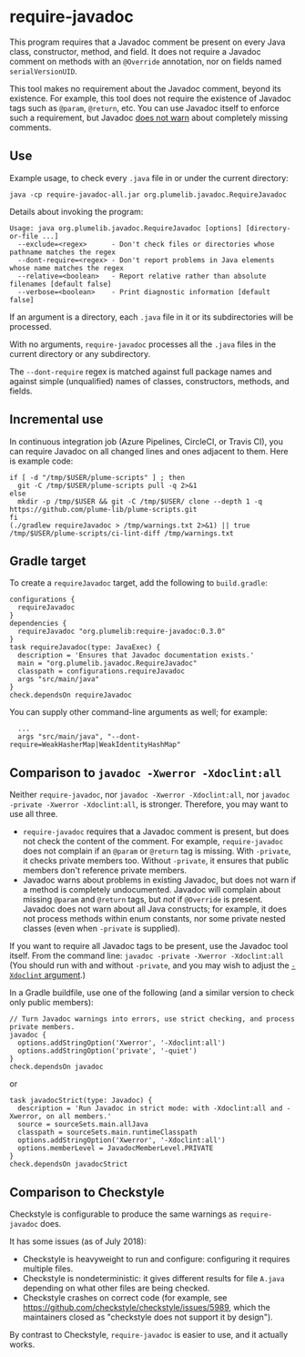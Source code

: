 # require-javadoc

This program requires that a Javadoc comment be present on
every Java class, constructor, method, and field.
It does not require a Javadoc comment on methods with an `@Override` annotation,
nor on fields named `serialVersionUID`.

This tool makes no requirement about the Javadoc comment, beyond its existence.
For example, this tool does not require the existence
of Javadoc tags such as `@param`, `@return`, etc.
You can use Javadoc itself to enforce such a requirement,
but Javadoc [does not warn](#comparison-to-javadoc--xwerror--xdoclintall)
about completely missing comments.


## Use

Example usage, to check every `.java` file in or under the current directory:

```
java -cp require-javadoc-all.jar org.plumelib.javadoc.RequireJavadoc
```

Details about invoking the program:

```
Usage: java org.plumelib.javadoc.RequireJavadoc [options] [directory-or-file ...]
  --exclude=<regex>      - Don't check files or directories whose pathname matches the regex
  --dont-require=<regex> - Don't report problems in Java elements whose name matches the regex
  --relative=<boolean>   - Report relative rather than absolute filenames [default false]
  --verbose=<boolean>    - Print diagnostic information [default false]
```

If an argument is a directory, each `.java` file in it or its subdirectories will be processed.

With no arguments, `require-javadoc` processes all the `.java` files in the current directory
or any subdirectory.

The `--dont-require` regex is matched against full package names and against simple
(unqualified) names of classes, constructors, methods, and fields.


## Incremental use

In continuous integration job (Azure Pipelines, CircleCI, or Travis CI),
you can require Javadoc on all changed lines and ones
adjacent to them.  Here is example code:

```
if [ -d "/tmp/$USER/plume-scripts" ] ; then
  git -C /tmp/$USER/plume-scripts pull -q 2>&1
else
  mkdir -p /tmp/$USER && git -C /tmp/$USER/ clone --depth 1 -q https://github.com/plume-lib/plume-scripts.git
fi
(./gradlew requireJavadoc > /tmp/warnings.txt 2>&1) || true
/tmp/$USER/plume-scripts/ci-lint-diff /tmp/warnings.txt
```


## Gradle target

To create a `requireJavadoc` target, add the following to `build.gradle`:

```
configurations {
  requireJavadoc
}
dependencies {
  requireJavadoc "org.plumelib:require-javadoc:0.3.0"
}
task requireJavadoc(type: JavaExec) {
  description = 'Ensures that Javadoc documentation exists.'
  main = "org.plumelib.javadoc.RequireJavadoc"
  classpath = configurations.requireJavadoc
  args "src/main/java"
}
check.dependsOn requireJavadoc
```

You can supply other command-line arguments as well; for example:
```
  ...
  args "src/main/java", "--dont-require=WeakHasherMap|WeakIdentityHashMap"
```


## Comparison to `javadoc -Xwerror -Xdoclint:all`

Neither `require-javadoc`,
nor `javadoc -Xwerror -Xdoclint:all`,
nor `javadoc -private -Xwerror -Xdoclint:all`,
is stronger.
Therefore, you may want to use all three.

 * `require-javadoc` requires that a Javadoc comment is present, but does not check the content of the comment.
   For example, `require-javadoc` does not complain if an `@param` or `@return` tag is missing.
   With `-private`, it checks private members too.
   Without `-private`, it ensures that public members don't reference private members.
 * Javadoc warns about problems in existing Javadoc, but does not warn if a method is completely undocumented.
   Javadoc will complain about missing `@param` and `@return` tags, but *not* if `@Override` is present.
   Javadoc does not warn about all Java constructs; for example, it does not process methods within enum constants, nor some private nested classes (even when `-private` is supplied).

If you want to require all Javadoc tags to be present, use the Javadoc tool itself.
From the command line:
```javadoc -private -Xwerror -Xdoclint:all```
(You should run with and without `-private`, and you may wish to adjust the [`-Xdoclint` argument](https://docs.oracle.com/javase/8/docs/technotes/tools/unix/javadoc.html#BEJEFABE).)

In a Gradle buildfile, use one of the following (and a similar version to check only public members):
```
// Turn Javadoc warnings into errors, use strict checking, and process private members.
javadoc {
  options.addStringOption('Xwerror', '-Xdoclint:all')
  options.addStringOption('private', '-quiet')
}
check.dependsOn javadoc
```
or
```
task javadocStrict(type: Javadoc) {
  description = 'Run Javadoc in strict mode: with -Xdoclint:all and -Xwerror, on all members.'
  source = sourceSets.main.allJava
  classpath = sourceSets.main.runtimeClasspath
  options.addStringOption('Xwerror', '-Xdoclint:all')
  options.memberLevel = JavadocMemberLevel.PRIVATE
}
check.dependsOn javadocStrict
```


## Comparison to Checkstyle

Checkstyle is configurable to produce the same warnings as `require-javadoc` does.

It has some issues (as of July 2018):
 * Checkstyle is heavyweight to run and configure:  configuring it requires multiple files.
 * Checkstyle is nondeterministic:  it gives different results for file `A.java` depending on what other files are being checked.
 * Checkstyle crashes on correct code (for example, see https://github.com/checkstyle/checkstyle/issues/5989, which the maintainers closed as "checkstyle does not support it by design").

By contrast to Checkstyle, `require-javadoc` is easier to use, and it actually works.
